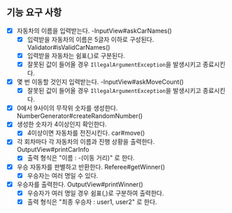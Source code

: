 ## 기능 요구 사항

- [X] 자동차의 이름을 입력받는다. -InputView#askCarNames()
    - [X] 입력받을 자동차의 이름은 5글자 이하로 구성된다. Validator#isValidCarNames()
    - [X] 입력받을 자동차는 쉼표(,)로 구분된다.
    - [X] 잘못된 값이 들어올 경우 `IllegalArgumentException`을 발생시키고 종료시킨다.
- [X] 몇 번 이동할 것인지 입력받는다. -InputView#askMoveCount()
    - [X] 잘못된 값이 들어올 경우 `IllegalArgumentException`을 발생시키고 종료시킨다.
- [X] 0에서 9사이의 무작위 숫자를 생성한다. NumberGenerator#createRandomNumber()
- [X] 생성한 숫자가 4이상인지 확인한다.
    - [X] 4이상이면 자동차를 전진시킨다. car#move()
- [X] 각 회차마다 각 자동차의 이름과 진행 상황을 출력한다. OutputView#printCarInfo
    - [X] 출력 형식은 "이름 : -(이동 거리)" 로 한다.
- [X] 우승 자동차를 판별하고 반환한다. Referee#getWinner()
    - [X] 우승자는 여러 명일 수 있다.
- [X] 우승자를 출력한다. OutputView#printWinner()
    - [X] 우승자가 여러 명일 경우 쉼표(,)로 구분하여 출력한다.
    - [X] 출력 형식은 "최종 우승자 : user1, user2" 로 한다.
